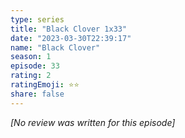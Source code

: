 ```yaml
---
type: series
title: "Black Clover 1x33"
date: "2023-03-30T22:39:17"
name: "Black Clover"
season: 1
episode: 33
rating: 2
ratingEmoji: ⭐️⭐️
share: false
---
```


_[No review was written for this episode]_
